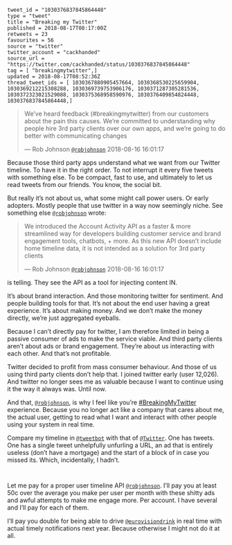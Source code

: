 ```
tweet_id = "1030376837845864448"
type = "tweet"
title = "Breaking my Twitter"
published = 2018-08-17T08:17:00Z
retweets = 23
favourites = 56
source = "twitter"
twitter_account = "cackhanded"
source_url = "https://twitter.com/cackhanded/status/1030376837845864448"
tag = [ "breakingmytwitter",]
updated = 2018-08-17T08:52:36Z
thread_tweet_ids = [ 1030367880905457664, 1030368530225659904, 1030369212215308288, 1030369739753906176, 1030371287305281536, 1030372323021529088, 1030375368958590976, 1030376409854824448, 1030376837845864448,]
```

> We’ve heard feedback (#breakingmytwitter) from our customers about the pain this causes. We’re committed to understanding why people hire 3rd party clients over our own apps, and we’re going to do better with communicating changes
> 
> — Rob Johnson [`@robjohnson`](https://twitter.com/robjohnson/status/1030122332243734528) 2018-08-16 16:01:17

Because those third party apps understand what we want from our Twitter timeline. To have it in the right order. To not interrupt it every five tweets with something else. To be compact, fast to use, and ultimately to let us read tweets from our friends. You know, the social bit. 

But really it’s not about us, what some might call power users. Or early adopters. Mostly people that use twitter in a way now seemingly niche. See something else [`@robjohnson`](https://twitter.com/robjohnson) wrote: 

> We introduced the Account Activity API as a faster &amp; more streamlined way for developers building customer service and brand engagement tools, chatbots, + more. As this new API doesn’t include home timeline data, it is not intended as a solution for 3rd party clients
> 
> — Rob Johnson [`@robjohnson`](https://twitter.com/robjohnson/status/1030122330863722496) 2018-08-16 16:01:17

 is telling. They see the API as a tool for injecting content IN.

 It’s about brand interaction. And those monitoring twitter for sentiment. And people building tools for that. It’s not about the end user having a great experience. It’s about making money. And we don’t make the money directly, we’re just aggregated eyeballs.

 Because I can’t directly pay for twitter, I am therefore limited in being a passive consumer of ads to make the service viable. And third party clients aren’t about ads or brand engagement. They’re about us interacting with each other. And that’s not profitable.

 Twitter decided to profit from mass consumer behaviour. And those of us using third party clients don’t help that. I joined twitter early (user 12,026). And twitter no longer sees me as valuable because I want to continue using it the way it always was. Until now.

 And that, [`@robjohnson`](https://twitter.com/robjohnson), is why I feel like you’re [#BreakingMyTwitter](/tags/breakingmytwitter/) experience. Because you no longer act like a company that cares about me, the actual user, getting to read what I want and interact with other people using your system in real time.

 Compare my timeline in [`@tweetbot`](https://twitter.com/tweetbot) with that of [`@Twitter`](https://twitter.com/Twitter). One has tweets. One has a single tweet unhelpfully unfurling a URL, an ad that is entirely useless (don’t have a mortgage) and the start of a block of in case you missed its. Which, incidentally, I hadn’t.

<p class='image'><img src='https://mnf.m17s.net/2018/08/17/Dkyg49KX0AEz4Al.jpg' alt=''></p>

<p class='image'><img src='https://mnf.m17s.net/2018/08/17/Dkyg5AfXoAA4PY2.jpg' alt=''></p>

Let me pay for a proper user timeline API [`@robjohnson`](https://twitter.com/robjohnson). I’ll pay you at least 50c over the average you make per user per month with these shitty ads and awful attempts to make me engage more. Per account. I have several and I’ll pay for each of them.

 I’ll pay you double for being able to drive [`@eurovisiondrink`](https://twitter.com/eurovisiondrink) in real time with actual timely notifications next year. Because otherwise I might not do it at all.

